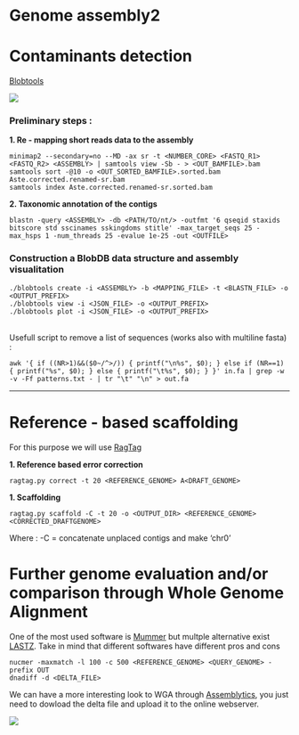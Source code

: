 Genome assembly2
================

# Contaminants detection

[Blobtools](https://blobtools.readme.io/docs)

![](https://raw.githubusercontent.com/jacopoM28/CompOmics_Tutorship/main/2023/5_GenomeAssembly2/Figures/Blobtools.png)

### Preliminary steps :

**1. Re - mapping short reads data to the
    assembly**

    minimap2 --secondary=no --MD -ax sr -t <NUMBER_CORE> <FASTQ_R1> <FASTQ_R2> <ASSEMBLY> | samtools view -Sb - > <OUT_BAMFILE>.bam
    samtools sort -@10 -o <OUT_SORTED_BAMFILE>.sorted.bam Aste.corrected.renamed-sr.bam
    samtools index Aste.corrected.renamed-sr.sorted.bam

**2. Taxonomic annotation of the
    contigs**

    blastn -query <ASSEMBLY> -db <PATH/TO/nt/> -outfmt '6 qseqid staxids bitscore std sscinames sskingdoms stitle' -max_target_seqs 25 -max_hsps 1 -num_threads 25 -evalue 1e-25 -out <OUTFILE>

### Construction a BlobDB data structure and assembly visualitation

    ./blobtools create -i <ASSEMBLY> -b <MAPPING_FILE> -t <BLASTN_FILE> -o <OUTPUT_PREFIX>
    ./blobtools view -i <JSON_FILE> -o <OUTPUT_PREFIX>
    ./blobtools plot -i <JSON_FILE> -o <OUTPUT_PREFIX>

<br/> Usefull script to remove a list of sequences (works also with
multiline fasta)
    :

    awk '{ if ((NR>1)&&($0~/^>/)) { printf("\n%s", $0); } else if (NR==1) { printf("%s", $0); } else { printf("\t%s", $0); } }' in.fa | grep -w -v -Ff patterns.txt - | tr "\t" "\n" > out.fa

-----

# Reference - based scaffolding

For this purpose we will use [RagTag](https://github.com/malonge/RagTag)

**1. Reference based error correction**

    ragtag.py correct -t 20 <REFERENCE_GENOME> A<DRAFT_GENOME>

**1.
    Scaffolding**

    ragtag.py scaffold -C -t 20 -o <OUTPUT_DIR> <REFERENCE_GENOME> <CORRECTED_DRAFTGENOME>

Where : -C = concatenate unplaced contigs and make
‘chr0’

# Further genome evaluation and/or comparison through Whole Genome Alignment

One of the most used software is
[Mummer](http://mummer.sourceforge.net/) but multple alternative exist
[LASTZ](https://github.com/lastz/lastz). Take in mind that different
softwares have different pros and
    cons

    nucmer -maxmatch -l 100 -c 500 <REFERENCE_GENOME> <QUERY_GENOME> -prefix OUT
    dnadiff -d <DELTA_FILE>

We can have a more interesting look to WGA through
[Assemblytics](http://assemblytics.com/), you just need to dowload the
delta file and upload it to the online
webserver.

![](https://raw.githubusercontent.com/jacopoM28/CompOmics_2022/main/5_GenomeAssembly2/Figures/Assemblytics.png)
